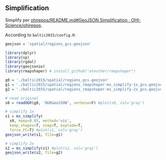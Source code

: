 


## Simplification

Simplify per [ohirepos/README.md#GeoJSON Simplification · OHI-Science/ohirepos](https://github.com/OHI-Science/ohirepos/blob/master/inst/app/README.md#geojson-simplification).

According to `baltic2015/config.R`:

```r
geojson = 'spatial/regions_gcs.geojson'
```


```r
library(dplyr)
library(sp)
library(rgdal)
library(geojsonio)
library(rmapshaper) # install_github("ateucher/rmapshaper")

g0 = './baltic2015/spatial/regions_gcs.geojson'
g1 = './baltic2015/spatial/regions_rmapshaper-ms_simplify-1x_gcs.geojson'
g2 = './baltic2015/spatial/regions_rmapshaper-ms_simplify-2x_gcs.geojson'

# read original
s0 = readOGR(g0, 'OGRGeoJSON', verbose=F) #plot(s0, col='gray')

# simplify 1x
s1 = ms_simplify(
  s0, keep=0.05, method='vis', 
  keep_shapes=T, snap=T, explode=T, 
  force_FC=T) #plot(s1, col='gray')
geojson_write(s1, file=g1)

# simplify 2x
s2 = ms_simplify(s1) #plot(s2, col='gray')
geojson_write(s2, file=g2)
```
